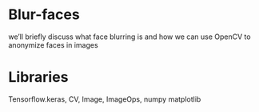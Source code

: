 # Blur-faces
we’ll briefly discuss what face blurring is and how we can use OpenCV to anonymize faces in images
# Libraries
 Tensorflow.keras, CV,
Image, ImageOps,
numpy 
matplotlib

